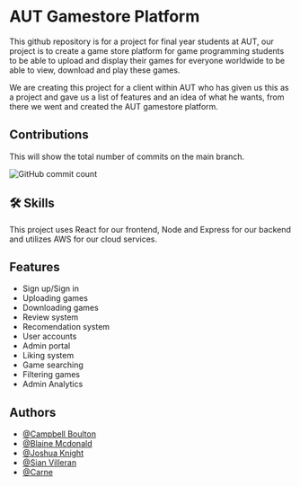 
# AUT Gamestore Platform

This github repository is for a project for final year students at AUT, our project is to create a game store platform for game programming students to be able to upload and display their games for everyone worldwide to be able to view, download and play these games.

We are creating this project for a client within AUT who has given us this as a project and gave us a list of features and an idea of what he wants, from there we went and created the AUT gamestore platform.

## Contributions
This will show the total number of commits on the main branch.

![GitHub commit count](https://badgen.net/github/commits/kiwiicam/AUT-Game-Store-Platform)


## 🛠 Skills
This project uses React for our frontend, Node and Express for our backend and utilizes AWS for our cloud services.


## Features

- Sign up/Sign in
- Uploading games
- Downloading games
- Review system
- Recomendation system
- User accounts
- Admin portal
- Liking system
- Game searching
- Filtering games
- Admin Analytics


## Authors

- [@Campbell Boulton](https://github.com/kiwiicam)
- [@Blaine Mcdonald]()
- [@Joshua Knight]()
- [@Sian Villeran]()
- [@Carne]()

